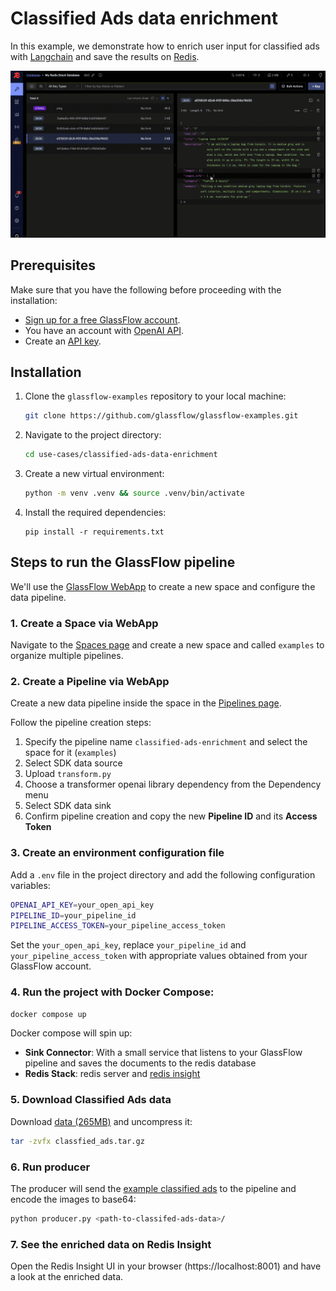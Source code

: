 # Classified Ads data enrichment

In this example, we demonstrate how to enrich user input for classified ads with [Langchain](https://www.langchain.com/) and save the results on [Redis](https://redis.io/). 

![Redis Dashbaord with Glassflow](/assets/Classified-Ads-enrichment-use-case.gif)

## Prerequisites

Make sure that you have the following before proceeding with the installation:

- [Sign up for a free GlassFlow account](http://app.glassflow.dev/).
- You have an account with [OpenAI API](https://openai.com/api/).
- Create an [API key](https://platform.openai.com/api-keys).

## Installation

1. Clone the `glassflow-examples` repository to your local machine:
    
    ```bash
    git clone https://github.com/glassflow/glassflow-examples.git
    ```
    
2. Navigate to the project directory:
    
    ```bash
    cd use-cases/classified-ads-data-enrichment
    ```

3. Create a new virtual environment:
    
    ```bash
    python -m venv .venv && source .venv/bin/activate
    ```
    
4. Install the required dependencies:
    
    ```
    pip install -r requirements.txt
    ```    

## Steps to run the GlassFlow pipeline

We'll use the [GlassFlow WebApp](https://app.glassflow.dev/) to create a new space and configure the data pipeline.

### 1. Create a Space via WebApp

Navigate to the [Spaces page](https://app.glassflow.dev/spaces) and create a new space and called `examples` to organize multiple pipelines. 

### 2. Create a Pipeline via WebApp

Create a new data pipeline inside the space in the [Pipelines page](https://app.glassflow.dev/pipelines).

Follow the pipeline creation steps:
1. Specify the pipeline name `classified-ads-enrichment` and select the space for it (`examples`)
2. Select SDK data source
3. Upload `transform.py`
4. Choose a transformer openai library dependency from the Dependency menu
5. Select SDK data sink
6. Confirm pipeline creation and copy the new **Pipeline ID** and its **Access Token**

### 3. Create an environment configuration file

Add a `.env` file in the project directory and add the following configuration variables:

   ```bash
   OPENAI_API_KEY=your_open_api_key
   PIPELINE_ID=your_pipeline_id
   PIPELINE_ACCESS_TOKEN=your_pipeline_access_token
   ```

Set the `your_open_api_key`, replace `your_pipeline_id` and `your_pipeline_access_token` with appropriate values obtained from your GlassFlow account.

### 4. Run the project with Docker Compose:
    
   ```bash
   docker compose up
   ```

Docker compose will spin up:
- **Sink Connector**: With a small service that listens to your GlassFlow pipeline and saves the documents to the redis database
- **Redis Stack**: redis server and [redis insight](http://localhost:8001/)

### 5. Download Classified Ads data
Download [data (265MB)](https://drive.google.com/file/d/1LreIZqZIFaBeovZeRq39rcP1oPAlJ49m/view?usp=sharing) and uncompress it:

   ```bash
   tar -zvfx classfied_ads.tar.gz
   ```

### 6. Run producer
The producer will send the [example classified ads](data/classified-ads-examples.json) to the pipeline and encode the images to base64:

   ```bash
   python producer.py <path-to-classifed-ads-data>/
   ```

### 7. See the enriched data on Redis Insight

Open the Redis Insight UI in your browser (https://localhost:8001) and have a look at the enriched data.